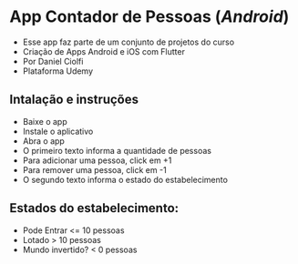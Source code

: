 # App Contador de Pessoas (*Android*)

* Esse app faz parte de um conjunto de projetos do curso
* Criação de Apps Android e iOS com Flutter 
* Por Daniel Ciolfi
* Plataforma Udemy
 
## Intalação e instruções
 
* Baixe o app
* Instale o aplicativo
* Abra o app
* O primeiro texto informa a quantidade de pessoas
* Para adicionar uma pessoa, click em +1
* Para remover uma pessoa, click em -1
* O segundo texto informa o estado do estabelecimento

## Estados do estabelecimento:
* Pode Entrar <= 10 pessoas
* Lotado > 10 pessoas
* Mundo invertido? < 0 pessoas

